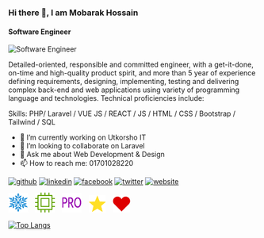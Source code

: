 ### Hi there 👋, I am Mobarak Hossain
#### Software Engineer
![Software Engineer](https://scontent.fdac5-1.fna.fbcdn.net/v/t39.30808-6/292155251_3230352800571416_1120709910588847523_n.jpg?_nc_cat=109&ccb=1-7&_nc_sid=efb6e6&_nc_eui2=AeG3PKa06D1gaq9IjKr-2hKYOpTOh5rTIOA6lM6HmtMg4GXF1crdZN-gCWo89zD4SHuP_xbSeBTdcyvXVtDsMySb&_nc_ohc=pXxkdVDtE4sAX9Db1PF&_nc_ht=scontent.fdac5-1.fna&oh=00_AfB6nCyUiBdbwY6jfpKs1W-DXIUEI5ew4jspPssaYtNDUA&oe=65C917D6)

Detailed-oriented, responsible and committed engineer, with a get-it-done, on-time and high-quality product spirit, and more than 5 year of experience defining requirements, designing, implementing, testing and delivering complex back-end and web applications using variety of programming language and technologies. Technical proficiencies include:

Skills: PHP/ Laravel / VUE JS / REACT / JS / HTML / CSS / Bootstrap / Tailwind / SQL

- 🔭 I’m currently working on Utkorsho IT 
- 👯 I’m looking to collaborate on Laravel 
- 💬 Ask me about Web Development & Design 
- 📫 How to reach me: 01701028220 


[<img src='https://cdn.jsdelivr.net/npm/simple-icons@3.0.1/icons/github.svg' alt='github' height='40'>](https://github.com/mobarak10)  [<img src='https://cdn.jsdelivr.net/npm/simple-icons@3.0.1/icons/linkedin.svg' alt='linkedin' height='40'>](https://www.linkedin.com/in/https://www.linkedin.com/in/mobarak-hossain00//)  [<img src='https://cdn.jsdelivr.net/npm/simple-icons@3.0.1/icons/facebook.svg' alt='facebook' height='40'>](https://www.facebook.com/https://www.facebook.com/mobarakhossain00)  [<img src='https://cdn.jsdelivr.net/npm/simple-icons@3.0.1/icons/twitter.svg' alt='twitter' height='40'>](https://twitter.com/https://twitter.com/MobarakH10)  [<img src='https://cdn.jsdelivr.net/npm/simple-icons@3.0.1/icons/icloud.svg' alt='website' height='40'>](mobarak.xyz)  

<a href='https://archiveprogram.github.com/'><img src='https://raw.githubusercontent.com/acervenky/animated-github-badges/master/assets/acbadge.gif' width='40' height='40'></a> <a href='https://docs.github.com/en/developers'><img src='https://raw.githubusercontent.com/acervenky/animated-github-badges/master/assets/devbadge.gif' width='40' height='40'></a> <a href='https://github.com/pricing'><img src='https://raw.githubusercontent.com/acervenky/animated-github-badges/master/assets/pro.gif' width='40' height='40'></a> <a href='https://stars.github.com/'><img src='https://raw.githubusercontent.com/acervenky/animated-github-badges/master/assets/starbadge.gif' width='35' height='35'></a> <a href='https://docs.github.com/en/github/supporting-the-open-source-community-with-github-sponsors'><img src='https://raw.githubusercontent.com/acervenky/animated-github-badges/master/assets/sponsorbadge.gif' width='35' height='35'></a> 

[![Top Langs](https://github-readme-stats.vercel.app/api/top-langs/?username=mobarak10)](https://github.com/anuraghazra/github-readme-stats)

